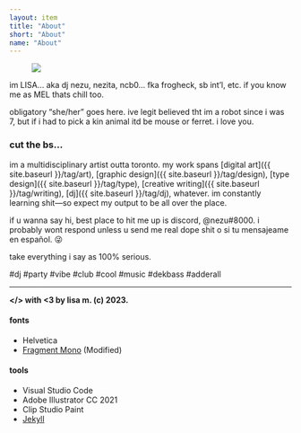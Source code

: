 ```yaml
---
layout: item
title: "About"
short: "About"
name: "About"
---
```


<!-- ## i’m MEL a canadian artist girl outa toronto making my first MANGA… 😊 play DJ… tweak bezier curve… take too much ADHDmeds… -->

<figure class="float right">
  <img src="{{ site.baseurl }}/assets/img/lisa.jpg">
</figure>

<!-- ### who? -->

im LISA… aka dj nezu, nezita, ncb0… fka frogheck, sb int’l, etc. if you know me as MEL thats chill too.

obligatory “she/her” goes here. ive legit believed tht im a robot since i was 7, but if i had to pick a kin animal itd be mouse or ferret. i love you.

### cut the bs…

im a multidisciplinary artist outta toronto. my work spans [digital art]({{ site.baseurl }}/tag/art), [graphic design]({{ site.baseurl }}/tag/design), [type design]({{ site.baseurl }}/tag/type), [creative writing]({{ site.baseurl }}/tag/writing), [dj]({{ site.baseurl }}/tag/dj), whatever. im constantly learning shit—so expect my output to be all over the place.

if u wanna say hi, best place to hit me up is discord, @nezu#8000. i probably wont respond unless u send me real dope shit o si tu mensajeame en español. 😜

take everything i say as 100% serious.

#dj #party #vibe #club #cool #music #dekbass #adderall

<hr style="clear:none" />

<!-- * * * -->

<!-- ## nezu.world -->

**&lt;/&gt; with <3 by lisa m. (c) 2023.**

#### fonts
- Helvetica
- [Fragment Mono](https://github.com/weiweihuanghuang/fragment-mono) (Modified)

#### tools
- Visual Studio Code
- Adobe Illustrator CC 2021
- Clip Studio Paint
- [Jekyll](http://jekyllrb.com)

<!-- * * *

#### my buddies

<a class="banner clean" href="http://yogurt200.com">
  <img class="banner" src="{{ site.baseurl }}/assets/banner/sofa.png">
</a>
<a class="banner clean" href="http://pluslorem.wiki">
  <img class="banner" src="{{ site.baseurl }}/assets/banner/osa.png">
</a>
<a class="banner clean" href="https://melliebell.neocities.org/">
  <img class="banner" src="{{ site.baseurl }}/assets/banner/mellie.png">
</a>
<a class="banner clean" href="https://razerek.com">
  <img class="banner" src="{{ site.baseurl }}/assets/banner/razerek.gif">
</a>
<a class="banner clean" href="https://teamcpu.neocities.org/">
  <img class="banner" src="{{ site.baseurl }}/assets/banner/lyla.png">
</a> -->